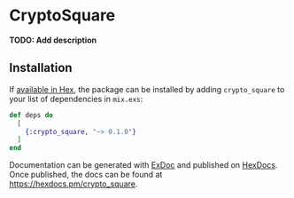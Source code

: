 # CryptoSquare

**TODO: Add description**

## Installation

If [available in Hex](https://hex.pm/docs/publish), the package can be installed
by adding `crypto_square` to your list of dependencies in `mix.exs`:

```elixir
def deps do
  [
    {:crypto_square, "~> 0.1.0"}
  ]
end
```

Documentation can be generated with [ExDoc](https://github.com/elixir-lang/ex_doc)
and published on [HexDocs](https://hexdocs.pm). Once published, the docs can
be found at <https://hexdocs.pm/crypto_square>.

